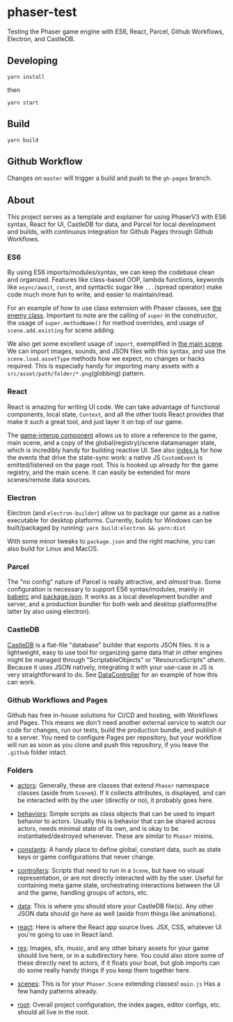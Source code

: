 # phaser-test
Testing the Phaser game engine with ES6, React, Parcel, Github Workflows, Electron, and CastleDB.

## Developing
`yarn install`

then

`yarn start`

## Build
`yarn build`

## Github Workflow
Changes on `master` will trigger a build and push to the `gh-pages` branch.

## About
This project serves as a template and explainer for using PhaserV3 with ES6 syntax, React for UI, CastleDB for data, and Parcel for local development and builds, with continuous integration for Github Pages through Github Workflows.

### ES6
By using ES6 imports/modules/syntax, we can keep the codebase clean and organized. Features like class-based OOP, lambda functions, keywords like `async/await`, `const`, and syntactic sugar like `...`(spread operator) make code much more fun to write, and easier to maintain/read.

For an example of how to use class extension with Phaser classes, see [the enemy class](actors/enemy.js). Important to note are the calling of `super` in the constructor, the usage of `super.methodName()` for method overrides, and usage of `scene.add.existing` for scene adding.

We also get some excellent usage of `import`, exemplified in [the main scene](scenes/main.js). We can import images, sounds, and JSON files with this syntax, and use the `scene.load.assetType` methods how we expect, no changes or hacks required. This is especially handy for importing many assets with a `src/asset/path/folder/*.png`(globbing) pattern.

### React
React is amazing for writing UI code. We can take advantage of functional components, local state, `Context`, and all the other tools React provides that make it such a great tool, and just layer it on top of our game.

The [game-interop component](react/game-interop.jsx) allows us to store a reference to the game, main scene, and a copy of the global(registry)/scene datamanager state, which is incredibly handy for building reactive UI. See also [index.js](index.js) for how the events that drive the state-sync work: a native JS `CustomEvent` is emitted/listened on the page root. This is hooked up already for the game registry, and the main scene. It can easily be extended for more scenes/remote data sources.

### Electron
Electron (and `electron-builder`) allow us to package our game as a native executable for desktop platforms. Currently, builds for Windows can be built/packaged by running:
`yarn build:electron && yarn:dist`

With some minor tweaks to `package.json` and the right machine, you can also build for Linux and MacOS.

### Parcel
The "no config" nature of Parcel is really attractive, and _almost_ true. Some configuration is necessary to support ES6 syntax/modules, mainly in [babelrc](.babelrc) and [package.json](package.json). It works as a local development bundler and server, and a production bundler for both web and desktop platforms(the latter by also using electron).

### CastleDB
[CastleDB](http://castledb.org/) is a flat-file "database" builder that exports JSON files. It is a lightweight, easy to use tool for organizing game data that in other engines might be managed through "ScriptableObjects" or "ResourceScripts" *ahem*. Because it uses JSON natively, integrating it with your use-case in JS is very straightforward to do. See [DataController](controllers/data-controller.js) for an example of how this can work.

### Github Workflows and Pages
Github has free in-house solutions for CI/CD and hosting, with Workflows and Pages. This means we don't need another external service to watch our code for changes, run our tests, build the production bundle, and publish it to a server. You need to configure Pages per repository, but your workflow will run as soon as you clone and push this repository, if you leave the `.github` folder intact.

### Folders
- [actors](actors/):
Generally, these are classes that extend `Phaser` namespace classes (aside from `Scene`s). If it collects attributes, is displayed, and can be interacted with by the user (directly or no), it probably goes here.

- [behaviors](behaviors/):
Simple scripts as class objects that can be used to impart behavior to actors. Usually this is behavior that can be shared across actors, needs minimal state of its own, and is okay to be instantiated/destroyed whenever. These are similar to `Phaser` mixins.

- [constants](constants/):
A handy place to define global, constant data, such as state keys or game configurations that never change.

- [controllers](controllers/):
Scripts that need to run in a `Scene`, but have no visual representation, or are not directly interacted with by the user. Useful for containing meta game state, orchestrating interactions between the UI and the game, handling groups of actors, etc.

- [data](data/):
This is where you should store your CastleDB file(s). Any other JSON data should go here as well (aside from things like animations).

- [react](react/):
Here is where the React app source lives. JSX, CSS, whatever UI you're going to use in React land.

- [res](res/):
Images, sfx, music, and any other binary assets for your game should live here, or in a subdirectory here. You could also store some of these directly next to actors, if it floats your boat, but glob imports can do some really handy things if you keep them together here.

- [scenes](scenes/):
This is for your `Phaser.Scene` extending classes! `main.js` Has a few handy patterns already.

- [root](root/):
Overall project configuration, the index pages, editor configs, etc. should all live in the root.
